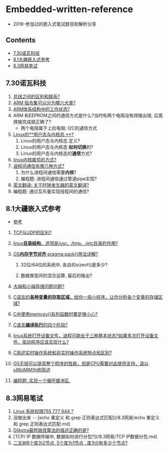 # Embedded-written-reference
+ 2019-参加过的嵌入式笔试题目和解析分享

## Contents

+ [7.30诺瓦科技](##7.30诺瓦科技)
+ [8.1大疆嵌入式参考](##8.1大疆嵌入式参考)
+ [8.3网易笔试](##8.3网易笔试)

## 7.30诺瓦科技

1. [总线之间的区别和联系?](https://luckywater.top/2019/07/29/SerialBus/)
2. [ARM 指令集可以分为哪六大类?](https://luckywater.top/2019/08/02/ARM体系结构/)
3. [ARM体系结构中的工作状态?](https://luckywater.top/2019/08/02/ARM体系结构/)
4. ARM 和EEPROM之间的通信方式是什么?当时有两个电阻没有焊接出错, 后面焊接完成就正确了?
   - 两个电阻属于上拉电阻; I2C的通信方式
5. [Linux的**用户态与内核态 **?](https://luckywater.top/2019/08/02/linux用户和内核/)
   1. Linux的用户态与内核态 定义?
   2. Linux的用户态与内核态 **如何切换**的? 
   3. Linux的用户态与内核态的**通信**方式?
6. [linux内核裁剪的方式?](/7.30诺瓦科技/linux内核裁剪的方式.md)
7. [进程间通信有哪几种方式?](https://luckywater.top/2019/08/02/进程间通信的几种方式/)
   1. 为什么进程间通信需要**内核**?
   2. 编程题: 进程间通信通过管道pipe实现?
8. [英文翻译: 关于时钟发生器的英文翻译?](/7.30诺瓦科技/关于时钟发生器的英文翻译.md)
9. 编程题: 通过互斥量实现线程间的通信?

## 8.1大疆嵌入式参考

+ [参考](https://blog.csdn.net/qq_38410730/article/details/80951443)

1. [TCP与UDP的区别?](https://luckywater.top/2019/05/06/TcpIp/)

2. [linux**目录结构**，选项是/usr、/tmp、/etc目录的作用?](/8.1Dji大疆/linux目录结构.md)

3. [OS**内存字节对齐** pragma pack()用法详解?](https://luckywater.top/2019/08/02/PragmaPack/)

   1. 32位/64位的系统中, 各自的sizeof()是多少?

   2. 数据类型间的混合运算, 最后的输出?

4. [大端和小端存储问题问题?](/8.1Dji大疆/大端小端存储问题.md)

5. [C语言的**各种变量的存取区域**，给你一段小程序，让你分析各个变量的存储区域?](/8.1Dji大疆/C变量存储区域.md)

6. [C中使用memcpy()系列函数时要足够小心?](/8.1Dji大疆/C函数使用注意.md)

7. [C语言**编译执行**的四个阶段?](/8.1Dji大疆/C语言编译执行的四个阶段.md)

8. [linux系统打开设备文件，进程可能处于三种基本状态?如果多次打开设备文件，驱动程序应该实现什么?](/8.1Dji大疆/linux系统打开设备文件处于的状态.md)

9. [C简述实时操作系统和非实时操作系统特点和区别?](/8.1Dji大疆/C的static作用.md)

10. [OS无锁可以提高整个程序的性能，但是CPU需要对此提供支持，请以x86/ARM为例简述](/8.1Dji大疆/cpu对锁的支持.md)

11. [编程题:  实现一个循环缓冲区.](https://github.com/quronghui/OSIntroduction/blob/master/6_circularBuffe/circularReadWrite.c)

## 8.3网易笔试

1. [Linux 系统权限755 777 644 ?](/8.3网易/LInux系统权限.md)
2. 没做出来 -- [echo 重定义 和 grep 正则表达式匹配](/8.3网易/echo 重定义 和 grep 正则表达式匹配.md)
3. [Dijkstra最短路径算法的描述正确的是?](/8.3网易/Dijkstra最短路径算法的描述.md)
4. [TCP/ IP 数据传输中, 数据如何进行分包?](/8.3网易/TCP IP数据分包.md)
5. [二叉树8个度为2节点, 5个度为1节点 , 度为0有多少个节点?](/8.3网易/二叉树节点和度.md)
